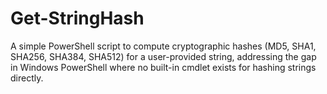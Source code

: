 # Get-StringHash
A simple PowerShell script to compute cryptographic hashes (MD5, SHA1, SHA256, SHA384, SHA512) for a user-provided string, addressing the gap in Windows PowerShell where no built-in cmdlet exists for hashing strings directly.
